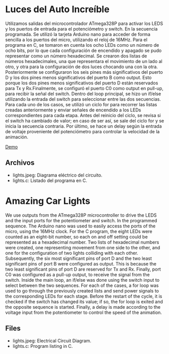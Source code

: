 # Luces del Auto Increíble
Utilizamos salidas del microcontrolador ATmega328P para activar los LEDS y los puertos de entrada para el potenciómetro y switch. En la secuencia programada. Se utilizó la tarjeta Arduino nano para acceder de forma sencilla a los puertos del micro, utilizando el reloj de 16MHz. Para el programa en C, se tomaron en cuenta los ocho LEDs como un número de ocho bits, por lo que cada configuración de encendido y apagado se pudo representar como un número hexadecimal. Se crearon dos listas de números hexadecimales, una que representara el movimiento de un lado al otro, y otra para la configuración de dos luces chocando una con la otra. Posteriormente se configuraron los seis pines más significativos del puerto D y los dos pines menos significativos del puerto B como output. Esto porque los dos pines menos significativos del puerto D están reservados para Tx y Rx.Finalmente, se configuró el puerto C0 como output en pull-up, para recibir la señal del switch. Dentro del loop principal, se hizo un if/else utilizando la entrada del switch para seleccionar entre las dos secuencias. Para cada uno de los casos, se utilizó un ciclo for para recorrer las listas creadas anteriormente y enviar señales de encendido a los LEDs correspondientes para cada etapa. Antes del reinicio del ciclo, se revisa si el switch ha cambiado de valor; en caso de ser así, se sale del ciclo for y se inicia la secuencia contraria. Por último, se hace un delay según la entrada de voltaje proveniente del potenciómetro para controlar la velocidad de la animación.

[Demo](https://youtu.be/YXesX3WVyNM)

## Archivos
* lights.jpeg: Diagrama eléctrico del circuito.
* lights.c: Listado del programa en C.

# Amazing Car Lights
We use outputs from the ATmega328P microcontroller to drive the LEDS and the input ports for the potentiometer and switch. In the programmed sequence. The Arduino nano was used to easily access the ports of the micro, using the 16MHz clock. For the C program, the eight LEDs were counted as an eight-bit number, so each on and off setting could be represented as a hexadecimal number. Two lists of hexadecimal numbers were created, one representing movement from one side to the other, and one for the configuration of two lights colliding with each other. Subsequently, the six most significant pins of port D and the two least significant pins of port B were configured as output. This is because the two least significant pins of port D are reserved for Tx and Rx. Finally, port C0 was configured as a pull-up output, to receive the signal from the switch. Inside the main loop, an if/else was done using the switch input to select between the two sequences. For each of the cases, a for loop was used to go through the previously created lists and send power signals to the corresponding LEDs for each stage. Before the restart of the cycle, it is checked if the switch has changed its value; if so, the for loop is exited and the opposite sequence is started. Finally, a delay is made according to the voltage input from the potentiometer to control the speed of the animation.

## Files
* lights.jpeg: Electrical Circuit Diagram.
* lights.c: Program listing in C.
